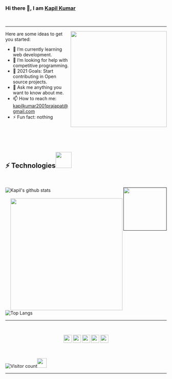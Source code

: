 <!--### Hi there 👋

<!--
**kapilkumar2001/kapilkumar2001** is a ✨ _special_ ✨ repository because its `README.md` (this file) appears on your GitHub profile.

Here are some ideas to get you started:

- 🔭 I’m currently working on ...
- 🌱 I’m currently learning ...
- 👯 I’m looking to collaborate on ...
- 🤔 I’m looking for help with ...
- 💬 Ask me about ...
- 📫 How to reach me: ...
- 😄 Pronouns: ...
- ⚡ Fun fact: ...
-->


### Hi there 👋, I am [Kapil Kumar](kapilkumar.netlify.app)
<br/>
<hr>

<img src="" width="300" align='right'>

Here are some ideas to get you started:
- 🌱 I’m currently learning web development.
- 🤔 I’m looking for help with competitive programming.
- 🥅 2021 Goals: Start contributing in Open source projects.
- 💬 Ask me anything you want to know about me.
- 📫 How to reach me: kapilkumar2001prajapat@gmail.com 
- ⚡ Fun fact: nothing

<br/>
<br/>


<br/>

## ⚡ Technologies<img src="" width="50">

  <br/>


<a href="" alt="Happy" ><img width="135px" align="right" src=""></a>

![Kapil's github stats](https://github-readme-stats.vercel.app/api?username=kapilkumar2001&show_icons=true&theme=radical)
<br/>
<br/>
<img src="tech.gif" width="350" align='right'>
![Top Langs](https://github-readme-stats.vercel.app/api/top-langs/?username=kapilkumar2001)
<br>
<hr>
<br>
<p align="center">
    <a href="https://twitter.com/imkapil31" alt="Twitter"><img width="25px" src="https://i.pinimg.com/originals/28/90/ba/2890bac9ba41e52707f36268231dfe9e.png" left-margin="25px"></a>
    <a href="https://www.linkedin.com/in/kapil-kumar-423993197/" alt="Linkedin"><img width="25px" src="https://img.flaticon.com/icons/png/512/174/174857.png?size=1200x630f&pad=10,10,10,10&ext=png&bg=FFFFFFFF" left-margin="25px"></a>
    <a href="https://www.instagram.com/imkapil16/" alt="Instagram"><img width="25px" src="https://assets.stickpng.com/images/580b57fcd9996e24bc43c521.png" left-margin="25px"></a>
    <a href="https://github.com/kapilkumar2001" alt="GitHub"><img width="25px" src="https://e7.pngegg.com/pngimages/914/758/png-clipart-github-social-media-computer-icons-logo-android-github-logo-computer-wallpaper.png" left-margin="25px"></a>
    <a href="https://facebook.com/imkapil16" alt="Facebook"><img width="25px" src="https://facebookbrand.com/wp-content/uploads/2019/04/f_logo_RGB-Hex-Blue_512.png?w=512&h=512" left-margin="25px"></a>
</p>
  
<br/>

![Visitor count](https://visitor-badge.laobi.icu/badge?page_id=kapilkumar2001.kapilkumar2001)<img src="https://media.giphy.com/media/dxn6fRlTIShoeBr69N/giphy.gif" width="30">

<hr>
